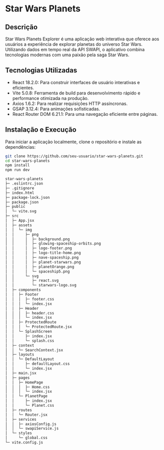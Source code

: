 # Star Wars Planets

## Descrição
Star Wars Planets Explorer é uma aplicação web interativa que oferece aos usuários a experiência de explorar planetas do universo Star Wars. Utilizando dados em tempo real da API SWAPI, o aplicativo combina tecnologias modernas com uma paixão pela saga Star Wars.

## Tecnologias Utilizadas
- React 18.2.0: Para construir interfaces de usuário interativas e eficientes.
- Vite 5.0.8: Ferramenta de build para desenvolvimento rápido e performance otimizada na produção.
- Axios 1.6.2: Para realizar requisições HTTP assíncronas.
- GSAP 3.12.4: Para animações sofisticadas.
- React Router DOM 6.21.1: Para uma navegação eficiente entre páginas.

## Instalação e Execução
Para iniciar a aplicação localmente, clone o repositório e instale as dependências:

```bash
git clone https://github.com/seu-usuario/star-wars-planets.git
cd star-wars-planets
npm install
npm run dev

star-wars-planets
├─ .eslintrc.json
├─ .gitignore
├─ index.html
├─ package-lock.json
├─ package.json
├─ public
│  └─ vite.svg
├─ src
│  ├─ App.jsx
│  ├─ assets
│  │  └─ img
│  │     ├─ png
│  │     │  ├─ background.png
│  │     │  ├─ glowing-spaceship-orbits.png
│  │     │  ├─ logo-footer.png
│  │     │  ├─ logo-title-home.png
│  │     │  ├─ nave-spaceship.png
│  │     │  ├─ planet-starwars.png
│  │     │  ├─ planetOrange.png
│  │     │  └─ spaceship5.png
│  │     └─ svg
│  │        ├─ react.svg
│  │        └─ starwars-logo.svg
│  ├─ components
│  │  ├─ Footer
│  │  │  ├─ footer.css
│  │  │  └─ index.jsx
│  │  ├─ Header
│  │  │  ├─ header.css
│  │  │  └─ index.jsx
│  │  ├─ ProtectedRoute
│  │  │  └─ ProtectedRoute.jsx
│  │  └─ SplashScreen
│  │     ├─ index.jsx
│  │     └─ splash.css
│  ├─ context
│  │  └─ SearchContext.jsx
│  ├─ layouts
│  │  └─ DefaultLayout
│  │     ├─ defaultLayout.css
│  │     └─ index.jsx
│  ├─ main.jsx
│  ├─ pages
│  │  ├─ HomePage
│  │  │  ├─ Home.css
│  │  │  └─ index.jsx
│  │  └─ PlanetPage
│  │     ├─ index.jsx
│  │     └─ Planet.css
│  ├─ routes
│  │  └─ Router.jsx
│  ├─ services
│  │  ├─ axiosConfig.js
│  │  └─ swapiService.js
│  └─ styles
│     └─ global.css
└─ vite.config.js
